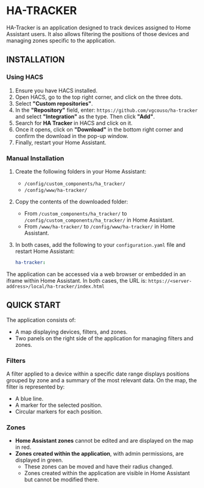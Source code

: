 
# HA-TRACKER

HA-Tracker is an application designed to track devices assigned to Home Assistant users.
It also allows filtering the positions of those devices and managing zones specific to the application.

## INSTALLATION

### Using HACS
1. Ensure you have HACS installed.
2. Open HACS, go to the top right corner, and click on the three dots.
3. Select **"Custom repositories"**.
4. In the **"Repository"** field, enter: `https://github.com/vgcouso/ha-tracker` and select **"Integration"** as the type. Then click **"Add"**.
5. Search for **HA Tracker** in HACS and click on it.
6. Once it opens, click on **"Download"** in the bottom right corner and confirm the download in the pop-up window.
7. Finally, restart your Home Assistant.

### Manual Installation
1. Create the following folders in your Home Assistant:
   - `/config/custom_components/ha_tracker/`
   - `/config/www/ha-tracker/`
2. Copy the contents of the downloaded folder:
   - From `/custom_components/ha_tracker/` to `/config/custom_components/ha_tracker/` in Home Assistant.
   - From `/www/ha-tracker/` to `/config/www/ha-tracker/` in Home Assistant.

3. In both cases, add the following to your `configuration.yaml` file and restart Home Assistant:

   ```yaml
   ha-tracker:
   ```

The application can be accessed via a web browser or embedded in an iframe within Home Assistant.
In both cases, the URL is: `https://<server-address>/local/ha-tracker/index.html`

## QUICK START

The application consists of:
- A map displaying devices, filters, and zones.
- Two panels on the right side of the application for managing filters and zones.

### Filters
A filter applied to a device within a specific date range displays positions grouped by zone and a summary of the most relevant data.
On the map, the filter is represented by:
- A blue line.
- A marker for the selected position.
- Circular markers for each position.

### Zones
- **Home Assistant zones** cannot be edited and are displayed on the map in red.
- **Zones created within the application**, with admin permissions, are displayed in green.
  - These zones can be moved and have their radius changed.
  - Zones created within the application are visible in Home Assistant but cannot be modified there.
